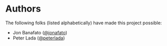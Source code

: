 Authors
=======

The following folks (listed alphabetically) have made this project possible:

- Jon Banafato ([@jonafato](https://github.com/jonafato))
- Peter Lada ([@peterlada](https://github.com/peterlada))
